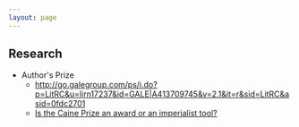 ```yaml
---
layout: page
---
```


## Research

* Author's Prize
    * http://go.galegroup.com/ps/i.do?p=LitRC&u=lirn17237&id=GALE|A413709745&v=2.1&it=r&sid=LitRC&asid=0fdc2701
    * [Is the Caine Prize an award or an imperialist tool?](http://link.galegroup.com/apps/doc/A459111117/HRCA?u=lirn17237&sid=HRCA&xid=8042315e)
